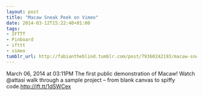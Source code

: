 ```yaml
---
layout: post
title: "Macaw Sneak Peek on Vimeo"
date: 2014-03-12T15:22:40+01:00
tags:
- IFTTT
- Pinboard
- ifttt
- vimeo
tumblr_url: http://fabiantheblind.tumblr.com/post/79360242193/macaw-sneak-peek-on-vimeo
---
```

March 06, 2014 at 03:11PM
The first public demonstration of Macaw! Watch @attasi walk through a sample project – from blank canvas to spiffy code.http://ift.tt/1dSWCex

